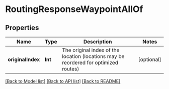 # RoutingResponseWaypointAllOf

## Properties
Name | Type | Description | Notes
------------ | ------------- | ------------- | -------------
**originalIndex** | **Int** | The original index of the location (locations may be reordered for optimized routes) | [optional] 

[[Back to Model list]](../README.md#documentation-for-models) [[Back to API list]](../README.md#documentation-for-api-endpoints) [[Back to README]](../README.md)


